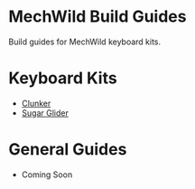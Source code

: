 # MechWild Build Guides
Build guides for MechWild keyboard kits.

# Keyboard Kits
- [Clunker](keyboards/clunker)
- [Sugar Glider](keyboards/sugarglider)

# General Guides
- Coming Soon
